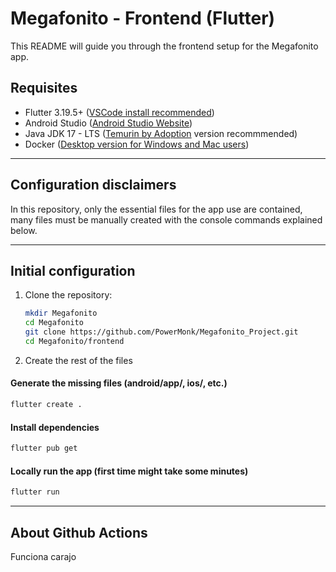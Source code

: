 # Megafonito - Frontend (Flutter)

This README will guide you through the frontend setup for the Megafonito app.

## Requisites

- Flutter 3.19.5+ ([VSCode install recommended](https://docs.flutter.dev/get-started/install/windows/mobile))
- Android Studio ([Android Studio Website](https://developer.android.com/studio?_gl=1*kl6r1q*_up*MQ..&gclid=Cj0KCQiAhvK8BhDfARIsABsPy4gjQp6afGZmRLe9BfikRuGRt5FtpKKo2xQ2O24Q-PfzddGL0Q_3YTwaAj_4EALw_wcB&gclsrc=aw.ds))
- Java JDK 17 - LTS ([Temurin by Adoption](https://adoptium.net/es/temurin/archive/?version=17) version recommmended)
- Docker ([Desktop version for Windows and Mac users](https://www.docker.com/products/docker-desktop/))

---

## Configuration disclaimers

In this repository, only the essential files for the app use are contained, many files must be manually created with the console commands explained below.

---

## Initial configuration

1. Clone the repository:

   ```bash
   mkdir Megafonito
   cd Megafonito
   git clone https://github.com/PowerMonk/Megafonito_Project.git
   cd Megafonito/frontend
   ```

2. Create the rest of the files

#### Generate the missing files (android/app/, ios/, etc.)

```bash
flutter create .
```

#### Install dependencies

```bash
flutter pub get
```

#### Locally run the app (first time might take some minutes)

```bash
flutter run
```

---

## About Github Actions

Funciona carajo
